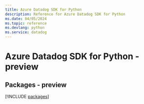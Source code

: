 ```yaml
---
title: Azure Datadog SDK for Python
description: Reference for Azure Datadog SDK for Python
ms.date: 04/05/2024
ms.topic: reference
ms.devlang: python
ms.service: datadog
---
```

# Azure Datadog SDK for Python - preview
## Packages - preview
[!INCLUDE [packages](datadog-index.md)]